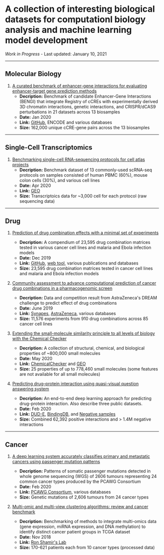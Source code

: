 # A collection of interesting biological datasets for computationl biology analysis and machine learning model development

*Work in Progress* - Last updated: January 10, 2021

---
## Molecular Biology
1. [A curated benchmark of enhancer-gene interactions for evaluating enhancer-target gene prediction methods](https://genomebiology.biomedcentral.com/articles/10.1186/s13059-019-1924-8)
   - **Decription:** Benchmark of candidate Enhancer-Gene Interactions (BENGI) that integrate Registry of cCREs with experimentally derived 3D chromatin interactions, genetic interactions, and CRISPR/dCAS9 perturbations in 21 datasets across 13 biosamples
   - **Date:** Jan 2020
   - **Link:** [GitHub](https://github.com/weng-lab/BENGI), ENCODE and various databases
   - **Size:** 162,000 unique cCRE-gene pairs across the 13 biosamples

---
## Single-Cell Transcriptomics
1. [Benchmarking single-cell RNA-sequencing protocols for cell atlas projects](https://www.nature.com/articles/s41587-020-0469-4)
   - **Decription:** Benchmark dataset of 13 commonly-used scRNA-seq protocols on samples consisted of human PBMC (60%), mouse colon cells (30%), and various cell lines
   - **Date:** Apr 2020
   - **Link:** [GEO](https://www.ncbi.nlm.nih.gov/geo/query/acc.cgi?acc=GSE133549)
   - **Size:** Transcriptoics data for ~3,000 cell for each protocol (raw sequencing data)

---
## Drug
1. [Prediction of drug combination effects with a minimal set of experiments](https://www.nature.com/articles/s42256-019-0122-4)
   - **Decription:** A compendium of 23,595 drug combination matrices tested in various cancer cell lines and malaria and Ebola infection models
   - **Date:** Dec 2019
   - **Link:** [GitHub](https://github.com/IanevskiAleksandr/DECREASE/tree/master/210_Novel_Anticancer_combinations), [web tool](http://decrease.fimm.fi/data_availability), various publications and databases
   - **Size:** 23,595 drug combination matrices tested in cancer cell lines and malaria and Ebola infection models
   
2. [Community assessment to advance computational prediction of cancer drug combinations in a pharmacogenomic screen](https://www.nature.com/articles/s41467-019-09799-2)
   - **Decription:** Data and competition result from AstraZeneca's DREAM challenge to predict effect of drug combinations
   - **Date:** June 2019
   - **Link:** [Synapes](https://www.synapse.org/DrugCombinationChallenge), [AstraZeneca](https://openinnovation.astrazeneca.com/data-library.html), various databases
   - **Size:** 11,576 experiments from 910 drug combinations across 85 cancer cell lines

3. [Extending the small-molecule similarity principle to all levels of biology with the Chemical Checker](https://www.nature.com/articles/s41587-020-0502-7)
   - **Decription:** A collection of structural, chemical, and biological properties of ~800,000 small molecules
   - **Date:** May 2020
   - **Link:** [ChemicalChecker](https://chemicalchecker.org) and [GEO](https://www.ncbi.nlm.nih.gov/geo/query/acc.cgi?acc=GSE137202)
   - **Size:** 25 properties of up to 778,460 small molecules (some features are not available for all small molecules)
   
4. [Predicting drug–protein interaction using quasi-visual question answering system](https://www.nature.com/articles/s42256-020-0152-y)
   - **Decription:** An end-to-end deep learning approach for predicting drug-protein interaction. Also describe three public datasets.
   - **Date:** Feb 2020
   - **Link:** [DUD-E](https://pubs.acs.org/doi/10.1021/jm300687e), [BindingDB](https://academic.oup.com/nar/article/44/D1/D1045/2502601), and [Negative samples](https://academic.oup.com/bioinformatics/article/31/12/i221/216307)
   - **Size:** Combined 62,392 positive interactions and > 1.4M negative interactions

---
## Cancer
1. [A deep learning system accurately classifies primary and metastatic cancers using passenger mutation patterns](https://www.nature.com/articles/s41467-019-13825-8)
   - **Decription:** Patterns of somatic passenger mutations detected in whole genome sequencing (WGS) of 2606 tumours representing 24 common cancer types produced by the PCAWG Consortium
   - **Date:** Feb 2020
   - **Link:** [PCAWG Consortium](https://dcc.icgc.org/releases/PCAWG), various databases
   - **Size:** Genetic mutations of 2,606 tumours from 24 cancer types
   
2. [Multi-omic and multi-view clustering algorithms: review and cancer benchmark](https://academic.oup.com/nar/article/46/20/10546/5123392)
   - **Decription:** Benchmarking of methods to integrate multi-omics data (gene expression, miRNA expression, and DNA methylation) to identify distinct cancer patient groups in TCGA dataset
   - **Date:** Nov 2018
   - **Link:** [Ron Shamir's Lab](http://acgt.cs.tau.ac.il/multi_omic_benchmark/download.html)
   - **Size:** 170-621 patients each from 10 cancer types (processed data)
